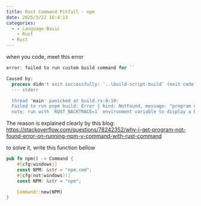 ```yaml
---
title: Rust Command Pitfall - npm
date: 2025/3/22 16:4:13
categories:
  - - Language-Basic
    - Rust
  - Rust
---
```


when you code, meet this error

```powershell
error: failed to run custom build command for ``                 

Caused by:
  process didn't exit successfully: `..\build-script-build` (exit code: 101)
  --- stderr

  thread 'main' panicked at build.rs:8:10:
  Failed to run pnpm build: Error { kind: NotFound, message: "program not found" }      
  note: run with `RUST_BACKTRACE=1` environment variable to display a backtrace
```

The reason is explained clearly by this blog: https://stackoverflow.com/questions/78242352/why-i-get-program-not-found-error-on-running-npm-v-command-with-rust-command  

to solve it, write this function bellow

```rust
pub fn npm() -> Command {
    #[cfg(windows)]
    const NPM: &str = "npm.cmd";
    #[cfg(not(windows))]
    const NPM: &str = "npm";

    Command::new(NPM)
}
```